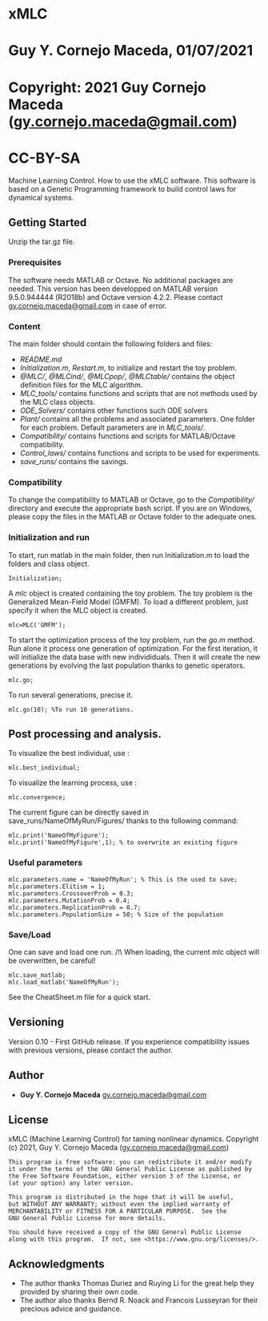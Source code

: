 # xMLC
# Guy Y. Cornejo Maceda, 01/07/2021
# Copyright: 2021 Guy Cornejo Maceda (gy.cornejo.maceda@gmail.com)
# CC-BY-SA


Machine Learning Control.
How to use the xMLC software.
This software is based on a Genetic Programming framework to build control laws for dynamical systems.

## Getting Started

Unzip the tar.gz file.

### Prerequisites

The software needs MATLAB or Octave.
No additional packages are needed.
This version has been developped on MATLAB version 9.5.0.944444 (R2018b) and Octave version 4.2.2.
Please contact gy.cornejo.maceda@gmail.com in case of error.

### Content
The main folder should contain the following folders and files:
- *README.md*
- *Initialization.m*, *Restart.m*, to initialize and restart the toy problem.
- *@MLC/*, *@MLCind/*, *@MLCpop/*, *@MLCtable/* contains the object definition files for the MLC algorithm.
- *MLC_tools/* contains functions and scripts that are not methods used by the MLC class objects.
- *ODE_Solvers/* contains other functions such ODE solvers
- *Plant/* contains all the problems and associated parameters. One folder for each problem. Default parameters are in *MLC_tools/*.
- *Compatibility/* contains functions and scripts for MATLAB/Octave compatibility.
- *Control_laws/* contains functions and scripts to be used for experiments.
- *save_runs/* contains the savings.

### Compatibility
To change the compatibility to MATLAB or Octave, go to the *Compatibility/* directory and execute the appropriate bash script.
If you are on Windows, please copy the files in the MATLAB or Octave folder to the adequate ones.

### Initialization and run
To start, run matlab in the main folder, then run Initialization.m to load the folders and class object.

```
Initialization;
```

A *mlc* object is created containing the toy problem.
The toy problem is the Generalized Mean-Field Model (GMFM).
To load a different problem, just specify it when the MLC object is created.

```
mlc=MLC('GMFM');
```

To start the optimization process of the toy problem, run the *go.m* method.
Run alone it process one generation of optimization.
For the first iteration, it will initialize the data base with new individiduals.
Then it will create the new generations by evolving the last population thanks to genetic operators.

```
mlc.go;
```

To run several generations, precise it.

```
mlc.go(10); %To run 10 generations.
```

## Post processing and analysis.

To visualize the best individual, use :

```
mlc.best_individual;
```

To visualize the learning process, use : 

```
mlc.convergence;
```



The current figure can be directly saved in save_runs/NameOfMyRun/Figures/ thanks to the following command:
```
mlc.print('NameOfMyFigure');
mlc.print('NameOfMyFigure',1); % to overwrite an existing figure
```
### Useful parameters

```
mlc.parameters.name = 'NameOfMyRun'; % This is the used to save;
mlc.parameters.Elitism = 1;
mlc.parameters.CrossoverProb = 0.3;
mlc.parameters.MutationProb = 0.4;
mlc.parameters.ReplicationProb = 0.7;
mlc.parameters.PopulationSize = 50; % Size of the population

```

### Save/Load

One can save and load one run.
/!\ When loading, the current mlc object will be overwritten, be careful!

```
mlc.save_matlab;
mlc.load_matlab('NameOfMyRun');
```

See the CheatSheet.m file for a quick start.

## Versioning

Version 0.10 - First GitHub release.
If you experience compatibility issues with previous versions, please contact the author.

## Author

* **Guy Y. Cornejo Maceda** 
gy.cornejo.maceda@gmail.com

## License

xMLC (Machine Learning Control) for taming nonlinear dynamics.
    Copyright (c) 2021, Guy Y. Cornejo Maceda (gy.cornejo.maceda@gmail.com)

    This program is free software: you can redistribute it and/or modify
    it under the terms of the GNU General Public License as published by
    the Free Software Foundation, either version 3 of the License, or
    (at your option) any later version.

    This program is distributed in the hope that it will be useful,
    but WITHOUT ANY WARRANTY; without even the implied warranty of
    MERCHANTABILITY or FITNESS FOR A PARTICULAR PURPOSE.  See the
    GNU General Public License for more details.

    You should have received a copy of the GNU General Public License
    along with this program.  If not, see <https://www.gnu.org/licenses/>.

## Acknowledgments

* The author thanks Thomas Duriez and Ruying Li for the great help they provided by sharing their own code.
* The author also thanks Bernd R. Noack and Francois Lusseyran for their precious advice and guidance.



